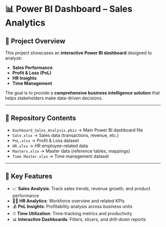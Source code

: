 # 📊 Power BI Dashboard – Sales Analytics

## 📌 Project Overview
This project showcases an **interactive Power BI dashboard** designed to analyze:
- **Sales Performance**  
- **Profit & Loss (PnL)**  
- **HR Insights**  
- **Time Management**  

The goal is to provide a **comprehensive business intelligence solution** that helps stakeholders make data-driven decisions.

---

## 📂 Repository Contents
- `Dashboard_Sales_Analysis.pbix` → Main Power BI dashboard file  
- `Sale.xlsx` → Sales data (transactions, revenue, etc.)  
- `PnL.xlsx` → Profit & Loss dataset  
- `HR.xlsx` → HR employee-related data  
- `Masters.xlsx` → Master data (reference tables, mappings)  
- `Time Master.xlsx` → Time management dataset  

---

## 🔑 Key Features
- 📈 **Sales Analysis**: Track sales trends, revenue growth, and product performance  
- 👩‍💼 **HR Analytics**: Workforce overview and related KPIs  
- 💰 **PnL Insights**: Profitability analysis across business units  
- ⏱ **Time Utilization**: Time-tracking metrics and productivity  
- 📊 **Interactive Dashboards**: Filters, slicers, and drill-down reports  
